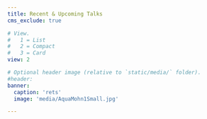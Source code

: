```yaml
---
title: Recent & Upcoming Talks
cms_exclude: true

# View.
#   1 = List
#   2 = Compact
#   3 = Card
view: 2

# Optional header image (relative to `static/media/` folder).
#header:
banner:
  caption: 'rets'
  image: 'media/AquaMohn1Small.jpg'

---
```

